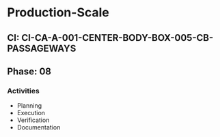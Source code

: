 # Production-Scale

## CI: CI-CA-A-001-CENTER-BODY-BOX-005-CB-PASSAGEWAYS
## Phase: 08

### Activities
- Planning
- Execution
- Verification
- Documentation
